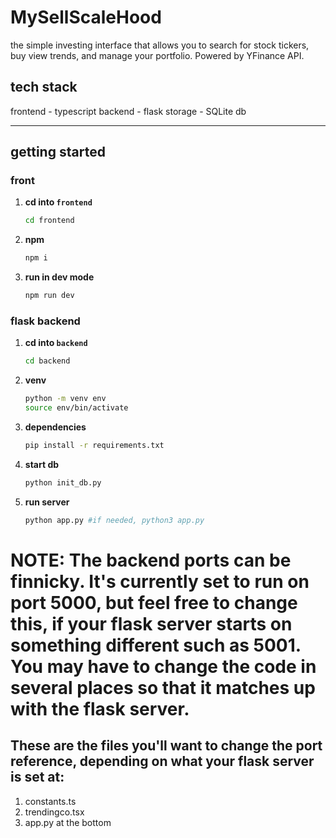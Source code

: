 # MySellScaleHood

the simple investing interface that allows you to search for stock tickers, buy view trends, and manage your portfolio. Powered by YFinance API.

## tech stack

frontend - typescript
backend - flask
storage - SQLite db

---

## getting started


### front

1. **cd into `frontend`**
    ```bash
    cd frontend
    ```

2. **npm**
    ```bash
    npm i
    ```

3. **run in dev mode**
    ```bash
    npm run dev
    ```


### flask backend

1. **cd into `backend`**
    ```bash
    cd backend
    ```

2. **venv**
    ```bash
    python -m venv env
    source env/bin/activate
    ```

3. **dependencies**
    ```bash
    pip install -r requirements.txt
    ```

4. **start db**
    ```bash
    python init_db.py
    ```

5. **run server**
    ```bash
    python app.py #if needed, python3 app.py
    ```


# NOTE:  The backend ports can be finnicky. It's currently set to run on port 5000, but feel free to change this, if your flask server starts on something different such as 5001. You may have to change the code in several places  so that it matches up with the flask server. 

 ## These are the files you'll want to change the port reference, depending on what your flask server is set at:
 1. constants.ts
 2. trendingco.tsx
 3. app.py at the bottom
